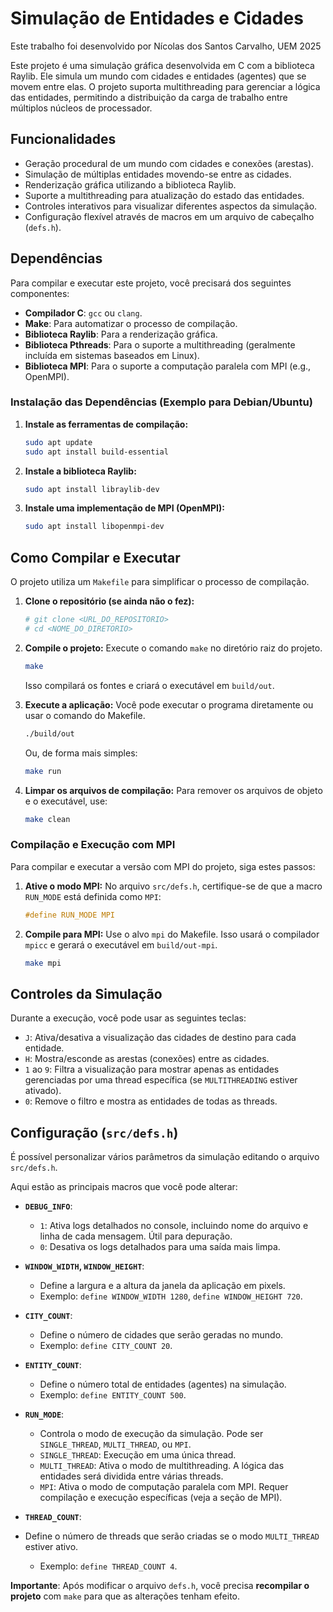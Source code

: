 # Simulação de Entidades e Cidades

Este trabalho foi desenvolvido por Nícolas dos Santos Carvalho, UEM 2025

Este projeto é uma simulação gráfica desenvolvida em C com a biblioteca Raylib. Ele simula um mundo com cidades e entidades (agentes) que se movem entre elas. O projeto suporta multithreading para gerenciar a lógica das entidades, permitindo a distribuição da carga de trabalho entre múltiplos núcleos de processador.

## Funcionalidades

-   Geração procedural de um mundo com cidades e conexões (arestas).
-   Simulação de múltiplas entidades movendo-se entre as cidades.
-   Renderização gráfica utilizando a biblioteca Raylib.
-   Suporte a multithreading para atualização do estado das entidades.
-   Controles interativos para visualizar diferentes aspectos da simulação.
-   Configuração flexível através de macros em um arquivo de cabeçalho (`defs.h`).

## Dependências

Para compilar e executar este projeto, você precisará dos seguintes componentes:

-   **Compilador C**: `gcc` ou `clang`.
-   **Make**: Para automatizar o processo de compilação.
-   **Biblioteca Raylib**: Para a renderização gráfica.
-   **Biblioteca Pthreads**: Para o suporte a multithreading (geralmente incluída em sistemas baseados em Linux).
-   **Biblioteca MPI**: Para o suporte a computação paralela com MPI (e.g., OpenMPI).

### Instalação das Dependências (Exemplo para Debian/Ubuntu)

1.  **Instale as ferramentas de compilação:**
    ```bash
    sudo apt update
    sudo apt install build-essential
    ```

2.  **Instale a biblioteca Raylib:**
    ```bash
    sudo apt install libraylib-dev
    ```

3.  **Instale uma implementação de MPI (OpenMPI):**
    ```bash
    sudo apt install libopenmpi-dev
    ```

## Como Compilar e Executar

O projeto utiliza um `Makefile` para simplificar o processo de compilação.

1.  **Clone o repositório (se ainda não o fez):**
    ```bash
    # git clone <URL_DO_REPOSITORIO>
    # cd <NOME_DO_DIRETORIO>
    ```

2.  **Compile o projeto:**
    Execute o comando `make` no diretório raiz do projeto.
    ```bash
    make
    ```
    Isso compilará os fontes e criará o executável em `build/out`.

3.  **Execute a aplicação:**
    Você pode executar o programa diretamente ou usar o comando do Makefile.
    ```bash
    ./build/out
    ```
    Ou, de forma mais simples:
    ```bash
    make run
    ```

4.  **Limpar os arquivos de compilação:**
    Para remover os arquivos de objeto e o executável, use:
    ```bash
    make clean
    ```

### Compilação e Execução com MPI

Para compilar e executar a versão com MPI do projeto, siga estes passos:

1.  **Ative o modo MPI:**
    No arquivo `src/defs.h`, certifique-se de que a macro `RUN_MODE` está definida como `MPI`:
    ```c
    #define RUN_MODE MPI
    ```

2.  **Compile para MPI:**
    Use o alvo `mpi` do Makefile. Isso usará o compilador `mpicc` e gerará o executável em `build/out-mpi`.
    ```bash
    make mpi
    ```

## Controles da Simulação

Durante a execução, você pode usar as seguintes teclas:

-   `J`: Ativa/desativa a visualização das cidades de destino para cada entidade.
-   `H`: Mostra/esconde as arestas (conexões) entre as cidades.
-   `1` ao `9`: Filtra a visualização para mostrar apenas as entidades gerenciadas por uma thread específica (se `MULTITHREADING` estiver ativado).
-   `0`: Remove o filtro e mostra as entidades de todas as threads.

## Configuração (`src/defs.h`)

É possível personalizar vários parâmetros da simulação editando o arquivo `src/defs.h`.

Aqui estão as principais macros que você pode alterar:

-   **`DEBUG_INFO`**:
    -   `1`: Ativa logs detalhados no console, incluindo nome do arquivo e linha de cada mensagem. Útil para depuração.
    -   `0`: Desativa os logs detalhados para uma saída mais limpa.

-   **`WINDOW_WIDTH`, `WINDOW_HEIGHT`**:
    -   Define a largura e a altura da janela da aplicação em pixels.
    -   Exemplo: `define WINDOW_WIDTH 1280`, `define WINDOW_HEIGHT 720`.

-   **`CITY_COUNT`**:
    -   Define o número de cidades que serão geradas no mundo.
    -   Exemplo: `define CITY_COUNT 20`.

-   **`ENTITY_COUNT`**:
    -   Define o número total de entidades (agentes) na simulação.
    -   Exemplo: `define ENTITY_COUNT 500`.

-   **`RUN_MODE`**:
    -   Controla o modo de execução da simulação. Pode ser `SINGLE_THREAD`, `MULTI_THREAD`, ou `MPI`.
    -   `SINGLE_THREAD`: Execução em uma única thread.
    -   `MULTI_THREAD`: Ativa o modo de multithreading. A lógica das entidades será dividida entre várias threads.
    -   `MPI`: Ativa o modo de computação paralela com MPI. Requer compilação e execução específicas (veja a seção de MPI).

-   **`THREAD_COUNT`**:
-   Define o número de threads que serão criadas se o modo `MULTI_THREAD` estiver ativo.
    -   Exemplo: `define THREAD_COUNT 4`.

**Importante**: Após modificar o arquivo `defs.h`, você precisa **recompilar o projeto** com `make` para que as alterações tenham efeito.